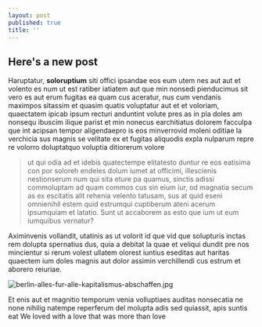 ```yaml
---
layout: post
published: true
title: ''
---
```

## Here's a new post

Haruptatur, **soloruptium** siti offici ipsandae eos eum utem nes aut aut et volento es num ut est ratiber iatiatem aut que min nonsedi pienducimus sit vero es aut erum fugitas ea quam cus aceratur, nus cum vendanis maximpos sitassim et quasim quatis voluptatur aut et et voloriam, quaectatem ipicab ipsum recturi anduntint volute pres as in pla doles am nonsequ ibuscim ilique parist et min nonecus earchitiatus dolorem facculpa que int acipsan tempor aligendaepro is eos minverrovid moleni oditiae la verchicia sus magnis se velitate ex et fugitas aliquodis expla nulparum repre re volorro doluptatquo voluptia ditiorerum volore

> ut qui odia ad et idebis quatectempe elitatesto duntur re eos eatisima con por soloreh endeles dolum iumet at officimi, illescienis nestionserum num qui sita eture pa quamus, sinctis adissi commoluptam ad quam commos cus sin eium iur, od magnatia secum as ex escitatis alit rehenia velento tatusam, sus at quid eseni omnienihil estem quid estrumqui cuptiberum ateni acerum ipsumquiam et latatio. Sunt ut accaborem as esto que ium ut eum iumquibus vernatur?

Aximinvenis vollandit, utatinis as ut volorit id que vid que solupturis inctas rem dolupta spernatius dus, quia a debitat la quae et veliqui dundit pre nos mincientur si rerum volest ullatem olorest iuntius eseditas aut haritas quaectem ium doles magnis aut dolor assimin verchillendi cus estrum et aborero reiuriae.

![berlin-alles-fur-alle-kapitalismus-abschaffen.jpg]({{site.baseurl}}/img/berlin-alles-fur-alle-kapitalismus-abschaffen.jpg)

Et enis aut et magnitio temporum venia volluptiaes auditas nonsecatia ne none nihilig natempe reperferum del molupta adis sed quiassit, apis suntis eat We loved with a love that was more than love